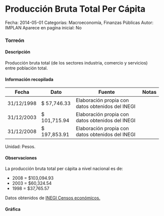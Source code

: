 Producción Bruta Total Per Cápita
=====

Fecha: 2014-05-01
Categorías: Macroeconomía, Finanzas Públicas
Autor: IMPLAN
Aparece en pagina inicial: No

### Torreón

#### Descripción

Producción bruta total (de los sectores industria, comercio y servicios) entre población total.

<!-- break -->

#### Información recopilada

<table class="table table-hover table-bordered matriz">
  <thead>
    <tr><th>Fecha</th><th>Dato</th><th>Fuente</th><th>Notas</th></tr>
  </thead>
  <tbody>
    <tr><td class="centrado">31/12/1998</td><td class="derecha">$ 57,746.33</td><td>Elaboración propia con datos obtenidos del INEGI</td><td></td></tr>
    <tr><td class="centrado">31/12/2003</td><td class="derecha">$ 101,715.94</td><td>Elaboración propia con datos obtenidos del INEGI</td><td></td></tr>
    <tr><td class="centrado">31/12/2008</td><td class="derecha">$ 197,853.91</td><td>Elaboración propia con datos obtenidos del INEGI</td><td></td></tr>
  </tbody>
</table>

Unidad: Pesos.

#### Observaciones

La producción bruta total per cápita a nivel nacional es de:

- 2008 = $103,094.93 
- 2003 = $60,324.54 
- 1998 = $37,765.57 

Datos obtenidos de [INEGI Censos económicos.](http://www3.inegi.org.mx/sistemas/saic/)

#### Gráfica

<div id="Morriskuseqgvy" class="grafica"></div>
  <script>
  new Morris.Line({
    element: 'Morriskuseqgvy',
    data: [
      { fecha: '1998-12-31', dato: 57746.33 },
      { fecha: '2003-12-31', dato: 101715.94 },
      { fecha: '2008-12-31', dato: 197853.91 }
    ],
    xkey: 'fecha',
    ykeys: ['dato'],
    labels: ['Dato'],
    lineColors: ['#FF5B02'],
    xLabelFormat: function(d) {
      return d.getDate()+'/'+(d.getMonth()+1)+'/'+d.getFullYear();
    },
    dateFormat: function (ts) {
      var d = new Date(ts);
      return d.getDate() + '/' + (d.getMonth() + 1) + '/' + d.getFullYear();
    }
  });
  </script>
